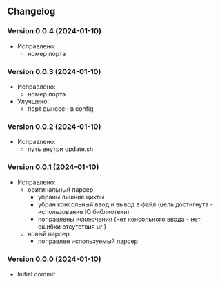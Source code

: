 ## Changelog


### Version 0.0.4 (2024-01-10)
- Исправлено:
  - номер порта


### Version 0.0.3 (2024-01-10)
- Исправлено:
  - номер порта
- Улучшено:
  - порт вынесен в config


### Version 0.0.2 (2024-01-10)
- Исправлено:
  - путь внутри update.sh


### Version 0.0.1 (2024-01-10)
- Исправлено:
  - оригинальный парсер:
    - убраны лишние циклы
    - убран консольный ввод и вывод в файл (цель достигнута - использование IO библиотеки)
    - поправлены исключения (нет консольного ввода - нет ошибки отсутствия url)
  - новый парсер:
    - поправлен используемый парсер


### Version 0.0.0 (2024-01-10)
- Initial commit


